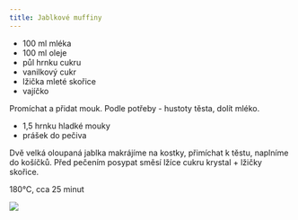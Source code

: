 ```yaml
---
title: Jablkové muffiny
---
```


* 100 ml mléka
* 100 ml oleje
* půl hrnku cukru
* vanilkový cukr
* lžička mleté skořice
* vajíčko

Promíchat a přidat mouk. Podle potřeby - hustoty těsta, dolít mléko.

* 1,5 hrnku hladké mouky
* prášek do pečiva

Dvě velká oloupaná jablka makrájíme na kostky, přimíchat k těstu,
naplníme do košíčků. Před pečením posypat směsí lžíce 
cukru krystal + lžičky skořice.

180°C, cca 25 minut

![](/muffiny/jablkove-muffiny.jpgg)

